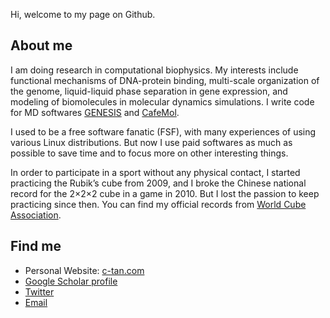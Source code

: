 Hi, welcome to my page on Github.

## About me

I am doing research in computational biophysics. My interests include functional mechanisms of DNA-protein binding, multi-scale organization of the genome, liquid-liquid phase separation in gene expression, and modeling of biomolecules in molecular dynamics simulations. I write code for MD softwares [GENESIS](https://www.r-ccs.riken.jp/labs/cbrt/) and [CafeMol](https://www.cafemol.org/).

I used to be a free software fanatic (FSF), with many experiences of using various Linux distributions. But now I use paid softwares as much as possible to save time and to focus more on other interesting things.

In order to participate in a sport without any physical contact, I started practicing the Rubik’s cube from 2009, and I broke the Chinese national record for the 2×2×2 cube in a game in 2010. But I lost the passion to keep practicing since then. You can find my official records from [World Cube Association](https://www.worldcubeassociation.org/persons/2009TANC02).

## Find me

- Personal Website: [c-tan.com](https://c-tan.com)
- [Google Scholar profile](https://scholar.google.co.jp/citations?user=m1aWrJsAAAAJ)
- [Twitter](https://twitter.com/oinil)
- [Email](mailto:ctan@c-tan.com)
